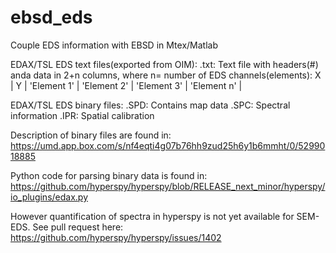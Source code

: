 # ebsd_eds
Couple EDS information with EBSD in Mtex/Matlab

EDAX/TSL EDS text files(exported from OIM):
.txt: Text file with headers(#) anda data in 2+n columns, where n= number of EDS channels(elements):
X | Y | 'Element 1'  |  'Element 2'  | 'Element 3'  | 'Element n'  |

EDAX/TSL EDS binary files:
.SPD: Contains map data
.SPC: Spectral information
.IPR: Spatial calibration

Description of binary files are found in:
https://umd.app.box.com/s/nf4eqti4g07b76hh9zud25h6y1b6mmht/0/5299018885

Python code for parsing binary data is found in:
https://github.com/hyperspy/hyperspy/blob/RELEASE_next_minor/hyperspy/io_plugins/edax.py

However quantification of spectra in hyperspy is not yet available for SEM-EDS. See pull request here:
https://github.com/hyperspy/hyperspy/issues/1402
